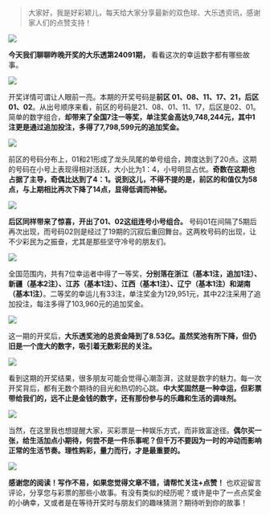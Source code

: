 
> 大家好，我是好彩颖儿，每天给大家分享最新的双色球、大乐透资讯，感谢家人们的点赞支持！


![](https://cdn.jsdelivr.net/gh/wangwenjie1314/PicCDN/2024-8-8/1723085821604-image.png)


**今天我们聊聊昨晚开奖的大乐透第24091期，** 看看这次的幸运数字都有哪些故事。


![](https://cdn.jsdelivr.net/gh/wangwenjie1314/PicCDN/2024-8-8/1723085842099-image.png)


开奖详情可谓让人眼前一亮。本期的开奖号码是**前区 01、08、11、17、21，后区 01、02**。从出号顺序来看，前区的号码是21、08、01、11、17，后区是02、01。简单的数字组合，**却带来了全国7注一等奖，单注奖金高达9,748,244元，其中1注更是通过追加投注，多得了7,798,599元的追加奖金。**


![](https://cdn.jsdelivr.net/gh/wangwenjie1314/PicCDN/2024-8-8/1723085890575-image.png)


前区的号码分布上，01和21形成了龙头凤尾的单号组合，跨度达到了20点。这期的号码在小号上表现得相对活跃，大小比为1：4，小号明显占优。**奇数在这期也占据了主导，奇偶比达到了4：1。说到这儿，不得不提的是，前区的和值仅为58点，与上期相比再次下降了14点，显得低调而神秘。**


![](https://cdn.jsdelivr.net/gh/wangwenjie1314/PicCDN/2024-8-8/1723085902030-image.png)


**后区同样带来了惊喜，开出了01、02这组连号小号组合。** 号码01在间隔了5期后再次出现，而号码02则是经过了19期的沉寂后重回舞台。这两枚号码的出现，让不少彩民为之振奋，尤其是那些坚守冷号的朋友们。


![](https://cdn.jsdelivr.net/gh/wangwenjie1314/PicCDN/2024-8-8/1723085915294-image.png)


全国范围内，共有7位幸运者中得了一等奖，**分别落在浙江（基本1注，追加1注）、新疆（基本2注）、江苏（基本1注）、江西（基本1注）、辽宁（基本1注）和湖南（基本1注）**。二等奖的幸运儿有33注，单注奖金为129,951元，其中22注采用了追加投注，每注多得了103,960元的追加奖金。


![](https://cdn.jsdelivr.net/gh/wangwenjie1314/PicCDN/2024-8-8/1723085935862-image.png)


这一期的开奖后，**大乐透奖池的总资金降到了8.53亿。虽然奖池有所下降，但仍旧是一个庞大的数字，吸引着无数彩民的关注。**


![](https://cdn.jsdelivr.net/gh/wangwenjie1314/PicCDN/2024-8-8/1723085871354-image.png)


看到这期的开奖结果，很多朋友可能会觉得心潮澎湃，这就是数字的魅力。每一次开奖背后，都有无数个期待的目光和热切的心跳。**中大奖固然是一种幸运，但彩票带给我们的，远不止是金钱的数字，还有那份参与的乐趣和生活的调味剂。**


![](https://cdn.jsdelivr.net/gh/wangwenjie1314/PicCDN/2024-8-8/1723085973345-image.png)


当然，在这里我也想提醒大家，买彩票是一种娱乐方式，而非致富途径。**偶尔买一张，给生活加点小期待，何尝不是一件乐事呢？但千万不要因为一时的冲动而影响正常的生活节奏。理性购彩，量力而行，才是最重要的。**


![](https://cdn.jsdelivr.net/gh/wangwenjie1314/PicCDN/2024-8-8/1723086882207-image.png)



**感谢您的阅读！写作不易，如果您觉得文章不错，请帮忙关注+点赞！** 也欢迎留言评论，分享您与彩票的那些小故事。有没有类似的经历呢？或许是中了一点点奖金的小确幸，又或者是在等待开奖时与朋友们的趣味猜测？期待听到你的故事！